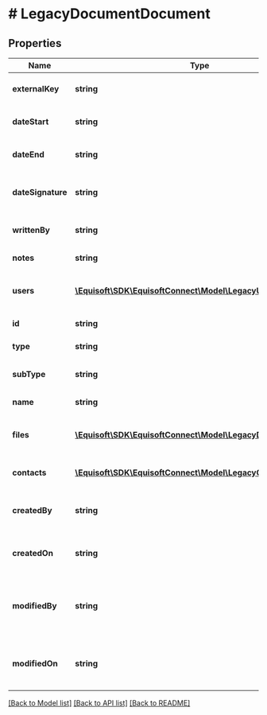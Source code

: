# # LegacyDocumentDocument

## Properties

Name | Type | Description | Notes
------------ | ------------- | ------------- | -------------
**externalKey** | **string** | External key of the document. | [optional]
**dateStart** | **string** | Date start of the document. | [optional]
**dateEnd** | **string** | Date end of the document. | [optional]
**dateSignature** | **string** | Date signature of the document. | [optional]
**writtenBy** | **string** | Author of the document. | [optional]
**notes** | **string** | Notes of the document. | [optional]
**users** | [**\Equisoft\SDK\EquisoftConnect\Model\LegacyUser[]**](LegacyUser.md) | Users related to the document. | [optional]
**id** | **string** | Id of the document. | [optional]
**type** | **string** | Type of the document. | [optional]
**subType** | **string** | Subtype of the document. | [optional]
**name** | **string** | Name of the document. | [optional]
**files** | [**\Equisoft\SDK\EquisoftConnect\Model\LegacyDocumentFile[]**](LegacyDocumentFile.md) | Files contained inside the document. | [optional]
**contacts** | [**\Equisoft\SDK\EquisoftConnect\Model\LegacyContactContact[]**](LegacyContactContact.md) | List of linked contacts. | [optional]
**createdBy** | **string** | Email of user who created the document. | [optional]
**createdOn** | **string** | Date of creation of the document. | [optional]
**modifiedBy** | **string** | Email of user who last modified the document. | [optional]
**modifiedOn** | **string** | Date of the last modification of the document. | [optional]

[[Back to Model list]](../../README.md#models) [[Back to API list]](../../README.md#endpoints) [[Back to README]](../../README.md)
